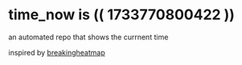 # time_now is (( 1733770800422 ))

an automated repo that shows the currnent time

inspired by [breakingheatmap](https://github.com/breakingheatmap/breakingheatmap)